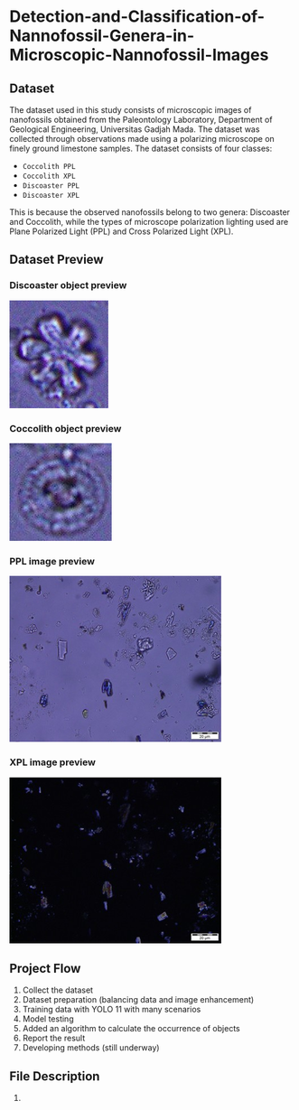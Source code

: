 # Detection-and-Classification-of-Nannofossil-Genera-in-Microscopic-Nannofossil-Images

## Dataset
The dataset used in this study consists of microscopic images of nanofossils obtained from the Paleontology Laboratory, Department of Geological Engineering, Universitas Gadjah Mada. The dataset was collected through observations made using a polarizing microscope on finely ground limestone samples.
The dataset consists of four classes: 
  - `Coccolith PPL`
  - `Coccolith XPL`
  - `Discoaster PPL`
  - `Discoaster XPL`

This is because the observed nanofossils belong to two genera: Discoaster and Coccolith, while the types of microscope polarization lighting used are Plane Polarized Light (PPL) and Cross Polarized Light (XPL).

## Dataset Preview

### Discoaster object preview

![Discoaster](https://github.com/Andishafira/Detection-and-Classification-of-Nannofossil-Genera-in-Microscopic-Nannofossil-Images/blob/main/discoaster.jpg) 

### Coccolith object preview
!["Coccolith"](https://github.com/Andishafira/Detection-and-Classification-of-Nannofossil-Genera-in-Microscopic-Nannofossil-Images/blob/main/coccolith.jpg)

### PPL image preview
![PPL](https://github.com/Andishafira/Detection-and-Classification-of-Nannofossil-Genera-in-Microscopic-Nannofossil-Images/blob/main/ppl%20sample%20image.jpg) 

### XPL image preview
!["XPL"](https://github.com/Andishafira/Detection-and-Classification-of-Nannofossil-Genera-in-Microscopic-Nannofossil-Images/blob/main/xpl%20sample%20image.jpg)

## Project Flow
1. Collect the dataset
2. Dataset preparation (balancing data and image enhancement)
3. Training data with YOLO 11 with many scenarios
4. Model testing
5. Added an algorithm to calculate the occurrence of objects
6. Report the result
7. Developing methods (still underway)

## File Description
1. 
